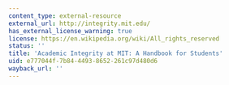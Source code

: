 ```yaml
---
content_type: external-resource
external_url: http://integrity.mit.edu/
has_external_license_warning: true
license: https://en.wikipedia.org/wiki/All_rights_reserved
status: ''
title: 'Academic Integrity at MIT: A Handbook for Students'
uid: e777044f-7b84-4493-8652-261c97d480d6
wayback_url: ''
---
```

